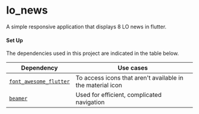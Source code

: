 # lo_news

A simple responsive application that displays 8 LO news in flutter.


#### Set Up
The dependencies used in this project are indicated in the table below.

|Dependency|Use cases|
| ------ | ------ |
|[`font_awesome_flutter`](https://pub.dev/packages/font_awesome_flutter)|To access icons that aren't available in the material icon|
|[`beamer`](https://pub.dev/packages/beamer) | Used for efficient, complicated navigation|
